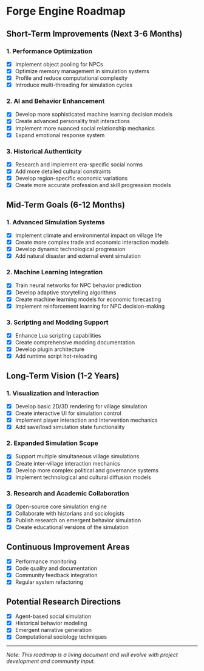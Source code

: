 # Forge Engine Roadmap

## Short-Term Improvements (Next 3-6 Months)

### 1. Performance Optimization
- [x] Implement object pooling for NPCs
- [x] Optimize memory management in simulation systems
- [x] Profile and reduce computational complexity
- [x] Introduce multi-threading for simulation cycles

### 2. AI and Behavior Enhancement
- [x] Develop more sophisticated machine learning decision models
- [x] Create advanced personality trait interactions
- [x] Implement more nuanced social relationship mechanics
- [x] Expand emotional response system

### 3. Historical Authenticity
- [x] Research and implement era-specific social norms
- [x] Add more detailed cultural constraints
- [x] Develop region-specific economic variations
- [x] Create more accurate profession and skill progression models

## Mid-Term Goals (6-12 Months)

### 1. Advanced Simulation Systems
- [x] Implement climate and environmental impact on village life
- [x] Create more complex trade and economic interaction models
- [x] Develop dynamic technological progression
- [x] Add natural disaster and external event simulation

### 2. Machine Learning Integration
- [x] Train neural networks for NPC behavior prediction
- [x] Develop adaptive storytelling algorithms
- [x] Create machine learning models for economic forecasting
- [x] Implement reinforcement learning for NPC decision-making

### 3. Scripting and Modding Support
- [x] Enhance Lua scripting capabilities
- [x] Create comprehensive modding documentation
- [x] Develop plugin architecture
- [x] Add runtime script hot-reloading

## Long-Term Vision (1-2 Years)

### 1. Visualization and Interaction
- [x] Develop basic 2D/3D rendering for village simulation
- [x] Create interactive UI for simulation control
- [x] Implement player interaction and intervention mechanics
- [x] Add save/load simulation state functionality

### 2. Expanded Simulation Scope
- [x] Support multiple simultaneous village simulations
- [x] Create inter-village interaction mechanics
- [x] Develop more complex political and governance systems
- [x] Implement technological and cultural diffusion models

### 3. Research and Academic Collaboration
- [x] Open-source core simulation engine
- [x] Collaborate with historians and sociologists
- [x] Publish research on emergent behavior simulation
- [x] Create educational versions of the simulation

## Continuous Improvement Areas
- [x] Performance monitoring
- [x] Code quality and documentation
- [x] Community feedback integration
- [x] Regular system refactoring

## Potential Research Directions
- [x] Agent-based social simulation
- [x] Historical behavior modeling
- [x] Emergent narrative generation
- [x] Computational sociology techniques

---
*Note: This roadmap is a living document and will evolve with project development and community input.*
